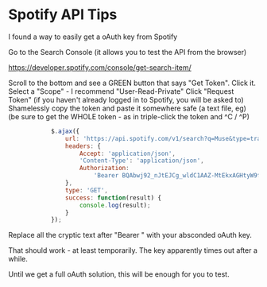 # Spotify API Tips

I found a way to easily get a oAuth key from Spotify

Go to the Search Console (it allows you to test the API from the browser)

https://developer.spotify.com/console/get-search-item/

Scroll to the bottom and see a GREEN button that says "Get Token". Click it.
Select a "Scope" - I recommend "User-Read-Private"
Click "Request Token"
(if you haven't already logged in to Spotify, you will be asked to)
Shamelessly copy the token and paste it somewhere safe (a text file, eg) 
(be sure to get the WHOLE token - as in triple-click the token and ^C / ^P)

```javascript
            $.ajax({
                url: 'https://api.spotify.com/v1/search?q=Muse&type=track%2Cartist&market=US&limit=10&offset=5',
                headers: {
                    Accept: 'application/json',
                    'Content-Type': 'application/json',
                    Authorization:
                        'Bearer BQAbwj92_nJtEJCg_wldC1AAZ-MtEkxAGHtyW9fnlNrhoOLluW0zDQf9QexgDM96d_9R4IlKWjQKLoVXaOhlNseJoIxXTYHy6xw6ZYCb0ki3jG6XhSUp2BUvbCMAZ_3cOhCpTXN7Sx3JE1lLgBMDzBSCoT2S5d8gyEYJESQYodIhS_I'
                },
                type: 'GET',
                success: function(result) {
                    console.log(result);
                }
            });
```

Replace all the cryptic text after "Bearer " with your absconded oAuth key.

That should work - at least temporarily. The key apparently times out after a while.

Until we get a full oAuth solution, this will be enough for you  to test.